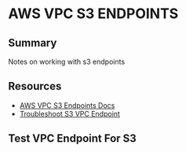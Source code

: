 # AWS VPC S3 ENDPOINTS

## Summary

Notes on working with s3 endpoints

## Resources

- [AWS VPC S3 Endpoints Docs](https://docs.aws.amazon.com/vpc/latest/privatelink/vpc-endpoints-s3.html)
- [Troubleshoot S3 VPC Endpoint](https://aws.amazon.com/premiumsupport/knowledge-center/connect-s3-vpc-endpoint/)

## Test VPC Endpoint For S3

```console

```
